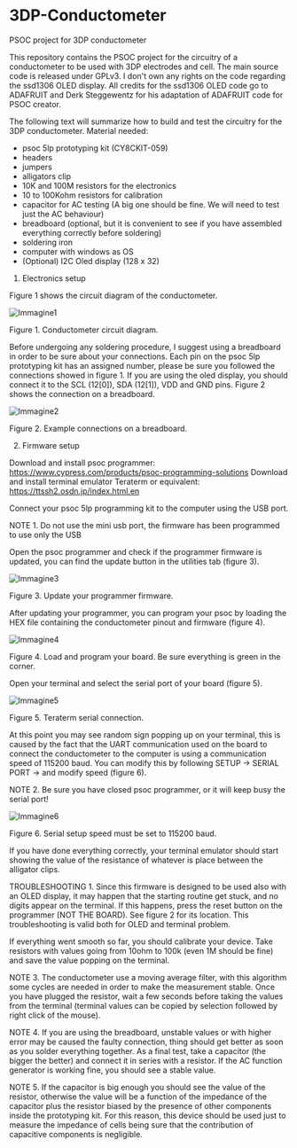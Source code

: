 # 3DP-Conductometer
PSOC project for 3DP conductometer

This repository contains the PSOC project for the circuitry of a conductometer to be used with 3DP electrodes and cell. The main source code is released under GPLv3. I don't own any rights on the code regarding the ssd1306 OLED display. All credits for the ssd1306 OLED code go to ADAFRUIT and Derk Steggewentz for his adaptation of ADAFRUIT code for PSOC creator.

The following text will summarize how to build and test the circuitry for the 3DP conductometer.
Material needed:
-	psoc 5lp prototyping kit (CY8CKIT-059)
-	headers
-	jumpers
-	alligators clip
-	10K and 100M resistors for the electronics
-	10 to 100Kohm resistors for calibration
-	capacitor for AC testing (A big one should be fine. We will need to test just the AC behaviour)
-	breadboard (optional, but it is convenient to see if you have assembled everything correctly before soldering)
-	soldering iron
-	computer with windows as OS
-	(Optional) I2C Oled display (128 x 32)

1.	Electronics setup

Figure 1 shows the circuit diagram of the conductometer.

![Immagine1](https://user-images.githubusercontent.com/39185430/132537490-3c7dca1e-6751-4a16-aa6b-8e11e57e01c1.png)

Figure 1. Conductometer circuit diagram.

Before undergoing any soldering procedure, I suggest using a breadboard in order to be sure about your connections. Each pin on the psoc 5lp prototyping kit has an assigned number, please be sure you followed the connections showed in figure 1. If you are using the oled display, you should connect it to the SCL (12[0]), SDA (12[1]), VDD and GND pins.  Figure 2 shows the connection on a breadboard.

![Immagine2](https://user-images.githubusercontent.com/39185430/132537674-6bd41a7c-cdf2-4aa1-8987-0a9c3cc07cc2.jpg)

Figure 2. Example connections on a breadboard.


2.	Firmware setup

Download and install psoc programmer:
https://www.cypress.com/products/psoc-programming-solutions
Download and install terminal emulator Teraterm or equivalent:
https://ttssh2.osdn.jp/index.html.en

Connect your psoc 5lp programming kit to the computer using the USB port.

NOTE 1. Do not use the mini usb port, the firmware has been programmed to use only the USB

Open the psoc programmer and check if the programmer firmware is updated, you can find the update button in the utilities tab (figure 3).

![Immagine3](https://user-images.githubusercontent.com/39185430/132537684-59f74051-de5e-400e-b9b2-0bc6195dd5c2.png)

Figure 3. Update your programmer firmware.

After updating your programmer, you can program your psoc by loading the HEX file containing the conductometer pinout and firmware (figure 4).

![Immagine4](https://user-images.githubusercontent.com/39185430/132537698-1e6f6f9f-b1ad-43b3-8708-438ccf43f681.png)

Figure 4. Load and program your board. Be sure everything is green in the corner.

Open your terminal and select the serial port of your board (figure 5).

![Immagine5](https://user-images.githubusercontent.com/39185430/132537704-72549bba-43d8-410b-9737-90eb7a94296e.png)

Figure 5. Teraterm serial connection.

At this point you may see random sign popping up on your terminal, this is caused by the fact that the UART communication used on the board to connect the conductometer to the computer is using a communication speed of 115200 baud. You can modify this by following SETUP -> SERIAL PORT -> and modify speed (figure 6).

NOTE 2. Be sure you have closed psoc programmer, or it will keep busy the serial port!

![Immagine6](https://user-images.githubusercontent.com/39185430/132537716-b2d4d50a-2362-4ac1-8d2d-dfb7c34f3317.png)

Figure 6. Serial setup speed must be set to 115200 baud.

If you have done everything correctly, your terminal emulator should start showing the value of the resistance of whatever is place between the alligator clips.

TROUBLESHOOTING 1. Since this firmware is designed to be used also with an OLED display, it may happen that the starting routine get stuck, and no digits appear on the terminal. If this happens, press the reset button on the programmer (NOT THE BOARD). See figure 2 for its location. This troubleshooting is valid both for OLED and terminal problem.

If everything went smooth so far, you should calibrate your device. Take resistors with values going from 10ohm to 100k (even 1M should be fine) and save the value popping on the terminal.

NOTE 3. The conductometer use a moving average filter, with this algorithm some cycles are needed in order to make the measurement stable. Once you have plugged the resistor, wait a few seconds before taking the values from the terminal (terminal values can be copied by selection followed by right click of the mouse).

NOTE 4. If you are using the breadboard, unstable values or with higher error may be caused the faulty connection, thing should get better as soon as you solder everything together.
As a final test, take a capacitor (the bigger the better) and connect it in series with a resistor. If the AC function generator is working fine, you should see a stable value.

NOTE 5. If the capacitor is big enough you should see the value of the resistor, otherwise the value will be a function of the impedance of the capacitor plus the resistor biased by the presence of other components inside the prototyping kit. For this reason, this device should be used just to measure the impedance of cells being sure that the contribution of capacitive components is negligible.

